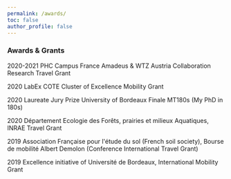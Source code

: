 ```yaml
---
permalink: /awards/
toc: false
author_profile: false
---
```


### Awards & Grants

2020-2021 PHC Campus France Amadeus & WTZ Austria Collaboration Research Travel Grant 

2020 LabEx COTE Cluster of Excellence Mobility Grant

2020 Laureate Jury Prize University of Bordeaux Finale MT180s (My PhD in 180s)

2020 Département Ecologie des Forêts, prairies et milieux Aquatiques, INRAE Travel Grant

2019 Association Française pour l'étude du sol (French soil society), Bourse de mobilité Albert Demolon (Conference International Travel Grant)

2019 Excellence initiative of Université de Bordeaux, International Mobility Grant
    
